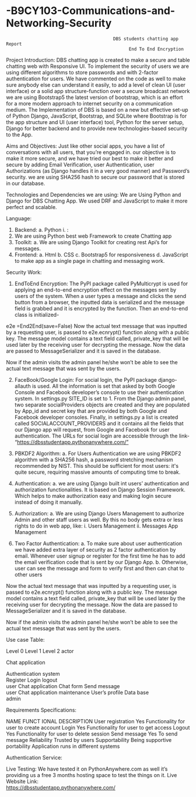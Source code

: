 # -B9CY103-Communications-and-Networking-Security

                                             DBS students chatting app Report
	                                               End To End Encryption


Project Introduction:
			DBS chatting app is created to make a secure and table chatting web with 
Responsive UI. To implement the security of users we are using different algorithms to store passwords and with 2-factor authentication for users. We have commented on the code as well to make sure anybody else can understand it easily, to add a level of clean UI (user interface) or a solid app structure-function over a secure broadcast network we are using Bootstrap5 the latest version of bootstrap, which is an effort for a more modern approach to internet security on a communication medium. The Implementation of DBS is based on a new but effective set-up of Python Django, JavaScript, Bootstrap, and SQLite where Bootstrap is for the app structure and UI (user interface) tool, Python for the server setup, Django for better backend and to provide new technologies-based security to the App. 

Aims and Objectives:
 			Just like other social apps, you have a list of conversations with all users, that you’re engaged in. our objective is to make it more secure, and we have tried our best to make it better and secure by adding Email Verification, user Authentication, user Authorizations (as Django handles it in a very good manner) and Password’s security. we are using SHA256 hash to secure our password that is stored in our database.

Technologies and Dependencies we are using:
 						We are Using Python and Django for DBS Chatting App. We used DRF and JavaScript to make it more perfect and scalable.

Language:
1.	Backend:
a.	Python
i.	:
1.	We are using Python best web Framework to create Chatting app 
2.	Toolkit:
a.	We are using Django Toolkit for creating rest Api’s for messages.
2.	Frontend:
a.	Html
b.	CSS
c.	Bootstrap5 for responsiveness
d.	JavaScript to make app as a single page in chatting and messaging work.

Security Work:



1.	EndToEnd Encryption: The PyPI package called PyMulticrypt is used for applying an end-to-end encryption effect on the messages sent by users of the system. When a user types a message and clicks the send button from a browser, the inputted data is serialized and the message field is grabbed and it is encrypted by the function. Then an end-to-end class is initialized-


e2e =End2End(save=False)
Now the actual text message that was inputted by a requesting user, is passed to e2e.ecnrypt() function along with a public key. The message model contains a text field called, private_key that will be used later by the receiving user for decrypting the message. Now the data are passed to MessageSerializer and it is saved in the database. 

Now if the admin visits the admin panel he/she won’t be able to see the actual text message that was sent by the users.


2.	FaceBook/Google Login: For social login, the PyPI package django-allauth is used. All the information is set that asked by both Google Console and Facebook developer’s console to use their authentication system. In settings.py SITE_ID is set to 1. From the Django admin panel, two separate socialProviders objects are created and they are populated by App_id and secret key that are provided by  both Google and Facebook developer consoles. Finally, in settings.py a list is created called SOCIALACCOUNT_PROVIDERS and it contains all the fields that our Django app will request, from Google and Facebook for user authentication. The URLs for social login are accessible through the link- “https://dbsstudentapp.pythonanywhere.com/”
3.	PBKDF2 Algorithm:
a.	For Users Authentication we are using PBKDF2 algorithm with a SHA256 hash, a password stretching mechanism recommended by NIST. This should be sufficient for most users: it's quite secure, requiring massive amounts of computing time to break.

4.	Authentication:
a.	we are using Django built int users’ authentication and authorization functionalities. It is based on Django Session Framework. Which helps to make authorization easy and making login secure instead of doing it manually.

5.	Authorization:
a.	We are using Django Users Management to authorize Admin and other staff users as well. By this no body gets extra or less rights to do in web app, like:
i.	Users Management 
ii.	Messages App Management

6.	Two Factor Authentication:
a.	To make sure about user authentication we have added extra layer of security as 2 factor authentication by email. Whenever user signup or register for the first time he has to add the email verification code that is sent by our Django App.
b.	Otherwise, user can see the message and form to verify first and then can chat to other users

Now the actual text message that was inputted by a requesting user, is passed to e2e.ecnrypt() function along with a public key. The message model contains a text field called, private_key that will be used later by the receiving user for decrypting the message. Now the data are passed to MessageSerializer and it is saved in the database. 

Now if the admin visits the admin panel he/she won’t be able to see the actual text message that was sent by the users.


Use case Table:


Level 0	Level 1	Level 2	actor


Chat application	

Authentication system	
Register Login logout	
user
Chat
application	Chat form	Send message	
user
Chat
application	
maintenance	User’s profile
Data base	
admin





Requirements Specifications:

NAME	FUNCT IONAL	DESCRIPTION
User
registration	Yes	Functionality for user to create account
Login	Yes	Functionality for user to get access
Logout	Yes	Functionality for user to delete session
Send message	Yes	To send message
Reliability		Trusted by users
Supportability		Being supportive
portability		Application runs in different systems
 
Authentication Service:







Live Testing:
		We have tested it on PythonAnywhere.com as well it’s providing us a free 3 months hosting space to test the things on it.
Live Website Link:  
                                            https://dbsstudentapp.pythonanywhere.com/       
